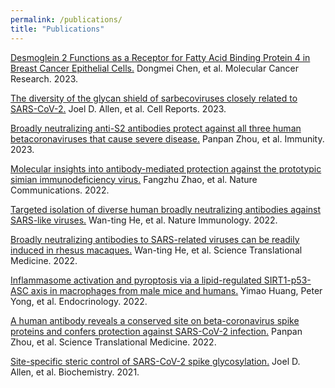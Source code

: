 ```yaml
---
permalink: /publications/
title: "Publications"
---
```

<a href="https://pubmed.ncbi.nlm.nih.gov/37115197/">Desmoglein 2 Functions as a Receptor for Fatty Acid Binding Protein 4 in Breast Cancer Epithelial Cells.</a> Dongmei Chen, et al. Molecular Cancer Research. 2023.

<a href="https://pubmed.ncbi.nlm.nih.gov/36972173/">The diversity of the glycan shield of sarbecoviruses closely related to SARS-CoV-2.</a> Joel D. Allen, et al. Cell Reports. 2023.

<a href="https://doi.org/10.1016/j.immuni.2023.02.005">Broadly neutralizing anti-S2 antibodies protect against all three human betacoronaviruses that cause severe disease.</a> Panpan Zhou, et al. Immunity. 2023.

<a href="https://www.nature.com/articles/s41467-022-32783-2">Molecular insights into antibody-mediated protection against the prototypic simian immunodeficiency virus.</a> Fangzhu Zhao, et al. Nature Communications. 2022.

<a href="https://www.ncbi.nlm.nih.gov/pmc/articles/PMC8845431/">Targeted isolation  of diverse human broadly  neutralizing  antibodies against SARS-like viruses.</a> Wan-ting He, et al. Nature Immunology. 2022. 

<a href="https://www.science.org/doi/10.1126/scitranslmed.abl9605">Broadly neutralizing antibodies to SARS-related viruses can be readily induced in rhesus macaques.</a> Wan-ting He, et al. Science Translational Medicine. 2022.

<a href="https://academic.oup.com/endo/article/163/4/bqac014/6523230">Inflammasome activation and pyroptosis via a lipid-regulated SIRT1-p53-ASC axis in macrophages from male mice and humans.</a> Yimao Huang, Peter Yong, et al. Endocrinology. 2022. 

<a href="https://academic.oup.com/endo/article/163/4/bqac014/6523230">A human antibody reveals a conserved site on beta-coronavirus spike proteins and confers protection against SARS-CoV-2 infection.</a> Panpan Zhou, et al. Science Translational Medicine. 2022.

<a href="https://pubs.acs.org/doi/10.1021/acs.biochem.1c00279">Site-specific steric control of SARS-CoV-2 spike glycosylation.</a> Joel D. Allen, et al. Biochemistry. 2021.

